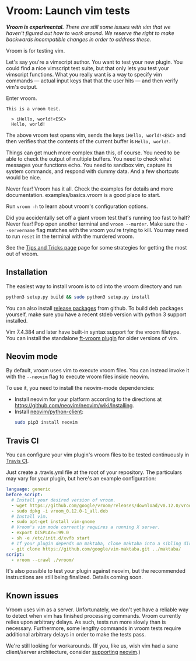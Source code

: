 # Vroom: Launch vim tests

_**Vroom is experimental.** There are still some issues with vim that we
haven't figured out how to work around. We reserve the right to make backwards
incompatible changes in order to address these._

Vroom is for testing vim.

Let's say you're a vimscript author. You want to test your new plugin. You could
find a nice vimscript test suite, but that only lets you test your vimscript
functions. What you really want is a way to specify vim commands — actual input
keys that that the user hits — and then verify vim's output.

Enter vroom.

    This is a vroom test.

      > iHello, world!<ESC>
      Hello, world!

The above vroom test opens vim, sends the keys `iHello, world!<ESC>` and then
verifies that the contents of the current buffer is `Hello, world!`.

Things can get much more complex than this, of course. You need to be able to
check the output of multiple buffers. You need to check what messages your
functions echo. You need to sandbox vim, capture its system commands, and
respond with dummy data. And a few shortcuts would be nice.

Never fear! Vroom has it all. Check the examples for details and more
documentation. examples/basics.vroom is a good place to start.

Run `vroom -h` to learn about vroom's configuration options.

Did you accidentally set off a giant vroom test that's running too fast to halt?
Never fear! Pop open another terminal and `vroom --murder`.
Make sure the `--servername` flag matches with the vroom you're trying to kill.
You may need to run `reset` in the terminal with the murdered vroom.

See the
[Tips and Tricks page](https://github.com/google/vroom/wiki/Tips-and-Tricks)
page for some strategies for getting the most out of vroom.

## Installation

The easiest way to install vroom is to cd into the vroom directory and run
```sh
python3 setup.py build && sudo python3 setup.py install
```

You can also install
[release packages](https://github.com/google/vroom/releases) from github. To
build deb packages yourself, make sure you have a recent stdeb version with
python 3 support installed.

Vim 7.4.384 and later have built-in syntax support for the vroom filetype. You
can install the standalone
[ft-vroom plugin](https://github.com/google/vim-ft-vroom) for older versions of
vim.

## Neovim mode

By default, vroom uses vim to execute vroom files. You can instead invoke it
with the `--neovim` flag to execute vroom files inside neovim.

To use it, you need to install the neovim-mode dependencies:

  * Install neovim for your platform according to the directions at
    https://github.com/neovim/neovim/wiki/Installing.
  * Install [neovim/python-client](https://github.com/neovim/python-client):
    ```sh
    sudo pip3 install neovim
    ```

## Travis CI

You can configure your vim plugin's vroom files to be tested continuously in
[Travis CI](https://travis-ci.org).

Just create a .travis.yml file at the root of your repository. The particulars
may vary for your plugin, but here's an example configuration:

```YAML
language: generic
before_script:
  # Install your desired version of vroom.
  - wget https://github.com/google/vroom/releases/download/v0.12.0/vroom_0.12.0-1_all.deb
  - sudo dpkg -i vroom_0.12.0-1_all.deb
  # Install vim.
  - sudo apt-get install vim-gnome
  # Vroom's vim mode currently requires a running X server.
  - export DISPLAY=:99.0
  - sh -e /etc/init.d/xvfb start
  # If your plugin depends on maktaba, clone maktaba into a sibling directory.
  - git clone https://github.com/google/vim-maktaba.git ../maktaba/
script:
  - vroom --crawl ./vroom/
```

It's also possible to test your plugin against neovim, but the recommended
instructions are still being finalized. Details coming soon.

## Known issues

Vroom uses vim as a server. Unfortunately, we don't yet have a reliable way to
detect when vim has finished processing commands. Vroom currently relies upon
arbitrary delays. As such, tests run more slowly than is necessary. Furthermore,
some lengthy commands in vroom tests require additional arbitrary delays in
order to make the tests pass.

We're still looking for workarounds. (If you, like us, wish vim had a sane
client/server architecture, consider
[supporting](https://www.bountysource.com/fundraisers/539-neovim-first-iteration)
[neovim](https://github.com/neovim/neovim).)
